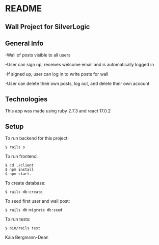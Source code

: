 # README
## Wall Project for SilverLogic

## General Info
-Wall of posts visible to all users

-User can sign up, receives welcome email and is automatically logged in

-If signed up, user can log in to write posts for wall

-User can delete their own posts, log out, and delete their own account

## Technologies
This app was made using ruby 2.7.3 and react 17.0.2

## Setup
To run backend for this project:
```
$ rails s 
```
To run frontend:
```
$ cd ./client
$ npm install
$ npm start.
```
To create database:
```
$ rails db:create
```
To seed first user and wall post:
```
$ rails db:migrate db:seed
```
To run tests:
```
$ bin/rails test
```

Kaia Bergmann-Dean

